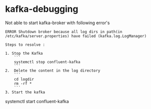 # kafka-debugging

Not able to start kafka-broker with following error's
```
ERROR Shutdown broker because all log dirs in path(in /etc/kafka/server.properties) have failed (kafka.log.LogManager)

Steps to resolve :

1. Stop the Kafka
    ```
    systemctl stop confluent-kafka
    ```
2.  Delete the content in the log directory
    ```
    cd logdir
    rm -rf *
    ```
3. Start the kafka 
   ```
   systemctl start confluent-kafka
   ```
```
